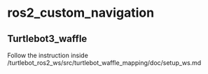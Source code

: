 # ros2_custom_navigation

## Turtlebot3_waffle

Follow the instruction inside /turtlebot_ros2_ws/src/turtlebot_waffle_mapping/doc/setup_ws.md
